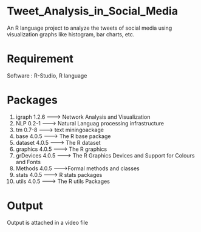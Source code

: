 # Tweet_Analysis_in_Social_Media
An R language project to analyze the tweets of social media using visualization graphs like histogram, bar charts, etc.

# Requirement
Software : R-Studio, R language

#  Packages
1. igraph 1.2.6       ---> Network Analysis and Visualization
2. NLP 0.2-1          ---> Natural Languag processing infrastructure
3. tm 0.7-8           ---> text miningoackage
4. base 4.0.5         ---> The R base package
5. dataset 4.0.5      ---> The R dataset
6. graphics 4.0.5     ---> The R graphics
7. grDevices 4.0.5    ---> The R Graphics Devices and Support for Colours and Fonts
8. Methods 4.0.5      --->Formal methods and classes
9. stats 4.0.5        ---> R stats packages
10. utils 4.0.5       ---> The R utils Packages

# Output
Output is attached in a video file
